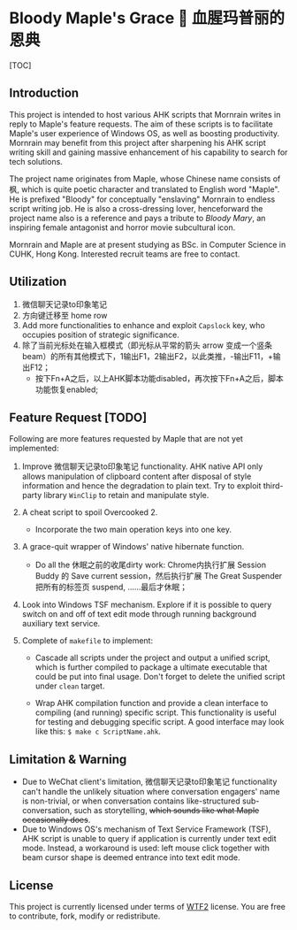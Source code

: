 # Bloody Maple's Grace :maple_leaf: 血腥玛普丽的恩典

[TOC]

## Introduction

This project is intended to host various AHK scripts that Mornrain writes in reply to Maple's feature requests. The aim of these scripts is to facilitate Maple's user experience of Windows OS, as well as boosting productivity. Mornrain may benefit from this project after sharpening his AHK script writing skill and gaining massive enhancement of his capability to search for tech solutions.

The project name originates from Maple, whose Chinese name consists of 枫, which is quite poetic character and translated to English word "Maple". He is prefixed "Bloody" for conceptually "enslaving" Mornrain to endless script writing job. He is also a cross-dressing lover, henceforward the project name also is a reference and pays a tribute to *Bloody Mary*, an inspiring female antagonist and horror movie subcultural icon.

Mornrain and Maple are at present studying as BSc. in Computer Science in CUHK, Hong Kong. Interested recruit teams are free to contact.



## Utilization

1. 微信聊天记录to印象笔记
2. 方向键迁移至 home row
3. Add more functionalities to enhance and exploit `Capslock` key, who occupies position of strategic significance.
4. 除了当前光标处在输入框模式（即光标从平常的箭头 arrow 变成一个竖条 beam）的所有其他模式下，1输出F1，2输出F2，以此类推，-输出F11，+输出F12；
   - 按下Fn+A之后，以上AHK脚本功能disabled，再次按下Fn+A之后，脚本功能恢复enabled;



## Feature Request [TODO]

Following are more features requested by Maple that are not yet implemented:

1. Improve 微信聊天记录to印象笔记 functionality. AHK native API only allows manipulation of clipboard content after disposal of style information and hence the degradation to plain text. Try to exploit third-party library `WinClip` to retain and manipulate style.

2. A cheat script to spoil Overcooked 2.

   - Incorporate the two main operation keys into one key.

3. A grace-quit wrapper of Windows' native hibernate function. 

   - Do all the 休眠之前的收尾dirty work: Chrome内执行扩展 Session Buddy 的 Save current session，然后执行扩展 The Great Suspender 把所有的标签页 suspend, ......最后才休眠；

4. Look into Windows TSF mechanism. Explore if it is possible to query switch on and off of text edit mode through running background auxiliary text service.
5. Complete of `makefile` to implement:
   - Cascade all scripts under the project and output a unified script, which is further compiled to package a ultimate executable that could be put into final usage. Don't forget to delete the unified script under `clean` target.

   - Wrap AHK compilation function and provide a clean interface to compiling (and running) specific script. This functionality is useful for testing and debugging specific script. A good interface may look like this: `$ make c ScriptName.ahk`.




## Limitation & Warning

- Due to WeChat client's limitation, 微信聊天记录to印象笔记 functionality can't handle the unlikely situation where conversation engagers' name is non-trivial, or when conversation contains like-structured sub-conversation, such as storytelling, ~~which sounds like what Maple occasionally does~~.
- Due to Windows OS's mechanism of Text Service Framework (TSF), AHK script is unable to query if application is currently under text edit mode. Instead, a workaround is used: left mouse click together with beam cursor shape is deemed entrance into text edit mode.



## License

This project is currently licensed under terms of [WTF2](./LICENSE) license. You are free to contribute, fork, modify or redistribute.

